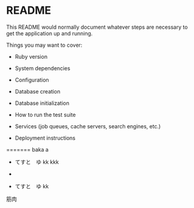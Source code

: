 # README

This README would normally document whatever steps are necessary to get the
application up and running.

Things you may want to cover:

* Ruby version

* System dependencies

* Configuration

* Database creation

* Database initialization

* How to run the test suite

* Services (job queues, cache servers, search engines, etc.)

* Deployment instructions

=======
 baka
a
* てすと　ゆ kk kkk
* 









* てすと　ゆ kk

筋肉


